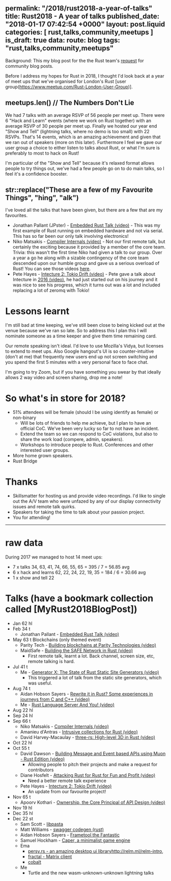 permalink: "/2018/rust2018-a-year-of-talks"
title: Rust2018 - A year of talks
published_date: "2018-01-17 07:42:54 +0000"
layout: post.liquid
categories: [ rust,talks,community,meetups ]
is_draft: true
data:
  route: blog
  tags: "rust,talks,community,meetups"
---
Background: This my blog post for the the Rust team's [request](https://blog.rust-lang.org/2018/01/03/new-years-rust-a-call-for-community-blogposts.html) for community blog posts.

Before I address my hopes for Rust in 2018, I thought I'd look back at a year of meet ups that we've organised for London's Rust [user group(https://www.meetup.com/Rust-London-User-Group)].

##  meetups.len() // The Numbers Don't Lie


We had 7 talks with an average RSVP of 56 people per meet up. There were 6 "Hack and Learn" events (where we work on Rust together) with an average RSVP of 30 people per meet up. Finally we hosted our year end "Show and Tell" (lightning talks, where no demo is too small) with 22 RSVPs. That's 14 events, which is an amazing achievement and given that we ran out of speakers (more on this later). Furthermore I feel we gave our user group a choice to either listen to talks about Rust, or what I'm sure is preferably to most to hack on Rust!

I'm particular of the "Show and Tell" because it's relaxed format allows people to try things out, we've had a few people go on to do main talks, so I feel it's a confidence booster.

## str::replace("These are a few of my Favourite Things", "hing", "alk")

I've loved all the talks that have been given, but there are a few that are my favourites.

- Jonathan Pallant (JPster) - [Embedded Rust Talk (video)](https://skillsmatter.com/skillscasts/9817-february-rust-meetup) - This was my first example of Rust running on embedded hardware and not via serial. This has so far been our only talk involving electronics!
- Niko Matsakis - [Compiler Internals (video)](https://skillsmatter.com/skillscasts/10868-inside-the-rust-compiler) - Not our first remote talk, but certainly the exciting because it provided by a member of the core team. Trivia: this wasn't the first time Niko had given a talk to our group. Over a year a go he along with a sizable contingency of the core team descended upon our humble group and gave us a serious overload of Rust! You can see those videos [here](https://skillsmatter.com/meetups/8173-state-of-rust-2016-and-how-to-create-webservices-in-rust). 
- Pete Hayes - [Intecture 2: Tokio Drift (video)](https://skillsmatter.com/skillscasts/11038-intecture-2-tokio-drift) - Pete gave a talk about Intecture in [2016 (video)](https://skillsmatter.com/skillscasts/8311-rust-london-meetup), he had just started out on his journey and it was nice to see his progress, which it turns out was a lot and included replacing a lot of zeromq with Tokio!

# Lessons learnt

I'm still bad at time keeping, we've still been close to being kicked out at the venue because we've ran so late. So to address this I plan this I will nominate someone as a time keeper and give them time remaining card.

Our remote speaking isn't ideal. I'd love to use Mozilla's Vidya, but licenses to extend to meet ups. Also Google hangout's UI is so counter-intuitive (don't at me) that frequently new users end up not screen switching and you spend the first 5 minutes with a very personal face to face chat.

I'm going to try Zoom, but if you have something you swear by that ideally allows 2 way video and screen sharing, drop me a note!

# So what's in store for 2018?

- 51% attendees will be female (should I be using identify as female) or non-binary
  - Will be lots of friends to help me achieve, but I plan to have an official CoC. We've been very lucky so far to not have an incident.
  - Extend the team so we can respond to CoC violations, but also to share the work load (compere, admin, speakers).
  - Workshops to introduce people to Rust. Conferences and other interested user groups.
- More home grown speakers.
- Rust Bridge 

# Thanks

- Skillsmatter for hosting us and provide video recordings. I'd like to single out the A/V team who were unfazed by any of our display connectivity issues and remote talk quirks.
- Speakers for taking the time to talk about your passion project.
- You for attending!

------------

# raw data

During 2017 we managed to host 14 meet ups:
- 7 x talks 34, 63, 41, 74, 66, 55, 65 = 395 / 7 = 56.85 avg
- 6 x hack and learns 62, 22, 24, 22, 19, 35 = 184 / 6 = 30.66 avg
- 1 x show and tell 22


# Talks (have a bookmark collection called [MyRust2018BlogPost])
- Jan 62 hl
- Feb 34 t 
  - Jonathan Pallant - [Embedded Rust Talk (video)](https://skillsmatter.com/skillscasts/9817-february-rust-meetup)
- May 63 t Blockchains (only themed event) 
  - Parity Tech - [Building blockchains at Parity Technologies (video)](https://skillsmatter.com/skillscasts/10194-building-blockchains-at-parity-technologies)
  - MaidSafe - [Building the SAFE Network in Rust (video)](https://skillsmatter.com/skillscasts/10209-building-the-safe-network-in-rust)
    - First remote talk, learnt a lot. Back channel, screen size, etc, remote talking is hard.
- Jul 41 t
  - Me - [Generator X: The State of Rust Static Site Generators (video)](https://skillsmatter.com/skillscasts/10589-london-rust-meetup-14)
    - This triggered a lot of talk from the static site generators, which was useful.
 - Aug 74 t
   - Aidan Hobson Sayers - [Rewrite it in Rust? Some experiences in journeys from C and C++ (video)](https://skillsmatter.com/skillscasts/10663-rewrite-it-in-rust-some-experiences-in-journeys-from-c-and-c-plus-plus)
   - Me - [Rust Language Server And You! (video)](https://skillsmatter.com/skillscasts/10664-rust-language-server-and-you)
- Aug 22 hl
- Sep 24 hl
- Sep 66 t
  - Niko Matsakis - [Compiler Internals (video)](https://skillsmatter.com/skillscasts/10868-inside-the-rust-compiler)
  - Amanieu d'Antras - [Intrusive collections for Rust (video)](https://skillsmatter.com/skillscasts/10911-intrusive-data-structures-for-rust)
  - David Harvey-Macaulay - [three-rs: High-level 3D in Rust (video)](https://skillsmatter.com/skillscasts/10925-three-rs-high-level-3d-in-rust)
- Oct 22 hl
- Oct 55 t
  - David Dawson - [Building Message and Event based APIs using Muon - Rust Edition (video)](https://skillsmatter.com/skillscasts/10898-building-message-and-event-based-apis-using-muon-rust-edition)
    - Allowing people to pitch their projects and make a request for contributors
  - Diane Hosfelt - [Attacking Rust for Rust for Fun and Profit (video)](https://skillsmatter.com/skillscasts/11037-exploiting-rust-for-fun-and-profit)
    - Need a better remote talk experience
  - Pete Hayes - [Intecture 2: Tokio Drift (video)](https://skillsmatter.com/skillscasts/11038-intecture-2-tokio-drift)
    - An update from our favourite project!
- Nov 65 t
  - Apoorv Kothari - [Ownership, the Core Principal of API Design (video)](https://skillsmatter.com/skillscasts/10897-ownership-the-core-principal-of-api-design)
- Nov 19 hl
- Dec 35 hl
- Dec 22 st
  - Sam Scott - [libpasta](https://libpasta.github.io/)
  - Matt Williams - [swagger codegen (rust)](https://github.com/swagger-api/swagger-codegen)
  - Aidan Hobson Sayers - [Frametool the Fantastic](https://docs.google.com/presentation/d/1I7PZwEvDIzTZl3NC1yhd_eCAu7fqwBEKCFAhGXrz7XM/)
  - Samuel Hockham - [Caper, a minimalist game engine](https://github.com/shockham/caper)
  - Ema 
     - [persy.rs - an amazing desktop ui library](http://persy.rs/)http://relm.ml/relm-intro, 
     - [fractal - Matrix client](https://gitlab.gnome.org/danigm/fractal)
     - [cobalt](https://github.com/cobalt-org/cobalt.rs)
  - Me
    - Turtle and the new wasm-unknown-unknown lightning talks